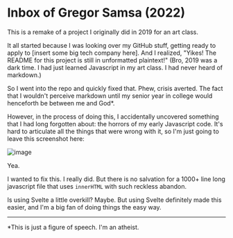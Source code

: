 # Inbox of Gregor Samsa (2022)

This is a remake of a project I originally did in 2019 for an art class.

It all started because I was looking over my GitHub stuff, getting ready to apply to [insert some big tech company here]. And I realized, "Yikes! The README for this project is still in unformatted plaintext!" (Bro, 2019 was a dark time. I had just learned Javascript in my art class. I had never heard of markdown.)

So I went into the repo and quickly fixed that. Phew, crisis averted. The fact that I wouldn't perceive markdown until my senior year in college would henceforth be between me and God\*.

However, in the process of doing this, I accidentally uncovered something that I had long forgotten about: the horrors of my early Javascript code. It's hard to articulate all the things that were wrong with it, so I'm just going to leave this screenshot here:

![image](https://user-images.githubusercontent.com/36776982/171504354-3bf1edf9-c538-4d70-99c5-d3f1cb9b7071.png)

Yea.

I wanted to fix this. I really did. But there is no salvation for a 1000+ line long javascript file that uses `innerHTML` with such reckless abandon.

Is using Svelte a little overkill? Maybe. But using Svelte definitely made this easier, and I'm a big fan of doing things the easy way.

---

\*This is just a figure of speech. I'm an atheist.
